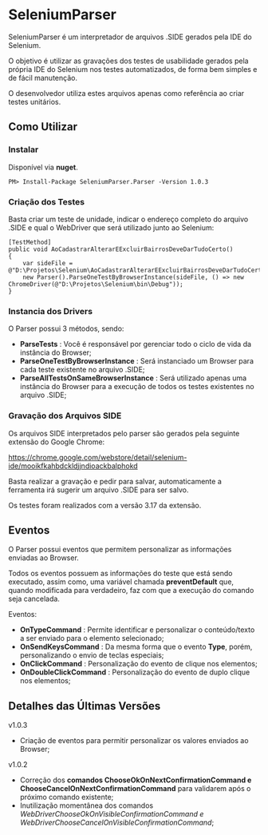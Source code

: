 # SeleniumParser

SeleniumParser é um interpretador de arquivos .SIDE gerados pela IDE do Selenium.

O objetivo é utilizar as gravações dos testes de usabilidade gerados pela própria IDE do Selenium nos testes automatizados, de forma bem simples e de fácil manutenção.

O desenvolvedor utiliza estes arquivos apenas como referência ao criar testes unitários.

## Como Utilizar ##

### Instalar ###

Disponível via **nuget**.

```
PM> Install-Package SeleniumParser.Parser -Version 1.0.3
```

### Criação dos Testes ###

Basta criar um teste de unidade, indicar o endereço completo do arquivo .SIDE e qual o WebDriver que será utilizado junto ao Selenium:
  
```
[TestMethod]
public void AoCadastrarAlterarEExcluirBairrosDeveDarTudoCerto()
{
	var sideFile = @"D:\Projetos\Selenium\AoCadastrarAlterarEExcluirBairrosDeveDarTudoCerto.side";
	new Parser().ParseOneTestByBrowserInstance(sideFile, () => new ChromeDriver(@"D:\Projetos\Selenium\bin\Debug"));
}
```

### Instancia dos Drivers ###

O Parser possui 3 métodos, sendo:
- **ParseTests** : Você é responsável por gerenciar todo o ciclo de vida da instância do Browser;
- **ParseOneTestByBrowserInstance** : Será instanciado um Browser para cada teste existente no arquivo .SIDE;
- **ParseAllTestsOnSameBrowserInstance** : Será utilizado apenas uma instância do Browser para a execução de todos os testes existentes no arquivo .SIDE;

### Gravação dos Arquivos SIDE ###

Os arquivos SIDE interpretados pelo parser são gerados pela seguinte extensão do Google Chrome:

https://chrome.google.com/webstore/detail/selenium-ide/mooikfkahbdckldjjndioackbalphokd

Basta realizar a gravação e pedir para salvar, automaticamente a ferramenta irá sugerir um arquivo .SIDE para ser salvo.

Os testes foram realizados com a versão 3.17 da extensão.

## Eventos ##

O Parser possui eventos que permitem personalizar as informações enviadas ao Browser. 

Todos os eventos possuem as informações do teste que está sendo executado, assim como, uma variável chamada **preventDefault** que, quando modificada para verdadeiro, faz com que a execução do comando seja cancelada.

Eventos:
- **OnTypeCommand** : Permite identificar e personalizar o conteúdo/texto a ser enviado para o elemento selecionado;
- **OnSendKeysCommand** : Da mesma forma que o evento **Type**, porém, personalizando o envio de teclas especiais;
- **OnClickCommand** : Personalização do evento de clique nos elementos;
- **OnDoubleClickCommand** : Personalização do evento de duplo clique nos elementos;

## Detalhes das Últimas Versões ##

v1.0.3
- Criação de eventos para permitir personalizar os valores enviados ao Browser;

v1.0.2
- Correção dos **comandos ChooseOkOnNextConfirmationCommand e ChooseCancelOnNextConfirmationCommand** para validarem após o próximo comando existente;
- Inutilização momentânea dos comandos *WebDriverChooseOkOnVisibleConfirmationCommand e WebDriverChooseCancelOnVisibleConfirmationCommand*;

